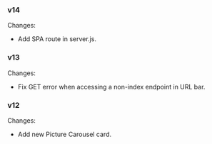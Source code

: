 ### v14
Changes:
* Add SPA route in server.js.

### v13
Changes:
* Fix GET error when accessing a non-index endpoint in URL bar.

### v12
Changes:
* Add new Picture Carousel card.